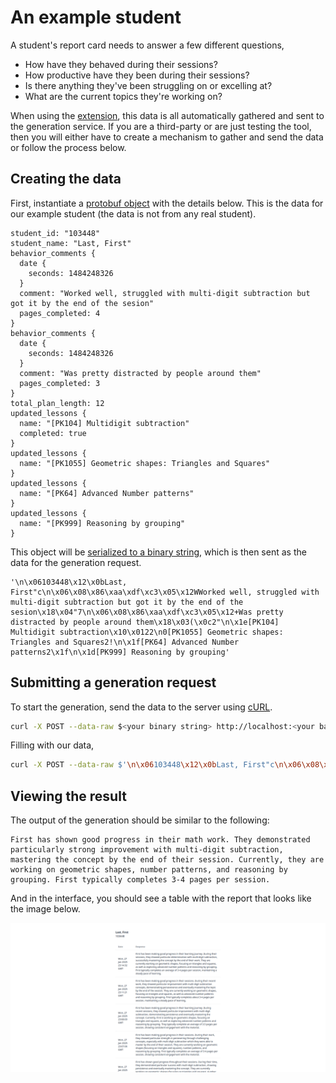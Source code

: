 # An example student

A student's report card needs to answer a few different questions,
* How have they behaved during their sessions?
* How productive have they been during their sessions?
* Is there anything they've been struggling on or excelling at?
* What are the current topics they're working on?

When using the [extension](../extension/README.md), this data is all automatically gathered and sent to the generation service. If you are a third-party or are just testing the tool, then you will either have to create a mechanism to gather and send the data or follow the process below.

## Creating the data

First, instantiate a [protobuf object](../proto/student_details.proto) with the details below. This is the data for our example student (the data is not from any real student).
```
student_id: "103448"
student_name: "Last, First"
behavior_comments {
  date {
    seconds: 1484248326
  }
  comment: "Worked well, struggled with multi-digit subtraction but got it by the end of the sesion"
  pages_completed: 4
}
behavior_comments {
  date {
    seconds: 1484248326
  }
  comment: "Was pretty distracted by people around them"
  pages_completed: 3
}
total_plan_length: 12
updated_lessons {
  name: "[PK104] Multidigit subtraction"
  completed: true
}
updated_lessons {
  name: "[PK1055] Geometric shapes: Triangles and Squares"
}
updated_lessons {
  name: "[PK64] Advanced Number patterns"
}
updated_lessons {
  name: "[PK999] Reasoning by grouping"
}
```

This object will be [serialized to a binary string](https://googleapis.dev/python/protobuf/latest/google/protobuf/message.html#google.protobuf.message.Message.SerializeToString), which is then sent as the data for the generation request.

```
'\n\x06103448\x12\x0bLast, First"c\n\x06\x08\x86\xaa\xdf\xc3\x05\x12WWorked well, struggled with multi-digit subtraction but got it by the end of the sesion\x18\x04"7\n\x06\x08\x86\xaa\xdf\xc3\x05\x12+Was pretty distracted by people around them\x18\x03(\x0c2"\n\x1e[PK104] Multidigit subtraction\x10\x0122\n0[PK1055] Geometric shapes: Triangles and Squares2!\n\x1f[PK64] Advanced Number patterns2\x1f\n\x1d[PK999] Reasoning by grouping'
```

## Submitting a generation request

To start the generation, send the data to the server using [cURL](https://curl.se/).

```bash
curl -X POST --data-raw $<your binary string> http://localhost:<your backend port>/generate
```

Filling with our data,

```bash
curl -X POST --data-raw $'\n\x06103448\x12\x0bLast, First"c\n\x06\x08\x86\xaa\xdf\xc3\x05\x12WWorked well, struggled with multi-digit subtraction but got it by the end of the sesion\x18\x04"7\n\x06\x08\x86\xaa\xdf\xc3\x05\x12+Was pretty distracted by people around them\x18\x03(\x0c2"\n\x1e[PK104] Multidigit subtraction\x10\x0122\n0[PK1055] Geometric shapes: Triangles and Squares2!\n\x1f[PK64] Advanced Number patterns2\x1f\n\x1d[PK999] Reasoning by grouping' http://localhost:3000/generate
```

## Viewing the result

The output of the generation should be similar to the following:
```
First has shown good progress in their math work. They demonstrated particularly strong improvement with multi-digit subtraction, mastering the concept by the end of their session. Currently, they are working on geometric shapes, number patterns, and reasoning by grouping. First typically completes 3-4 pages per session.
```

And in the interface, you should see a table with the report that looks like the image below.

![image of ui](ui-screenshot.png)
